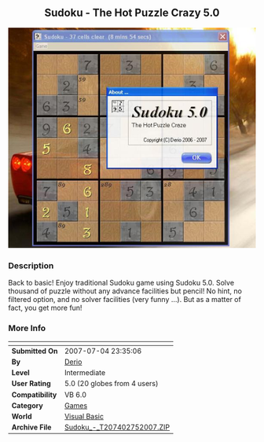 ﻿<div align="center">

## Sudoku \- The Hot Puzzle Crazy 5\.0

<img src="PIC200775424231351.JPG">
</div>

### Description

Back to basic! Enjoy traditional Sudoku game using Sudoku 5.0. Solve thousand of puzzle without any advance facilities but pencil! No hint, no filtered option, and no solver facilities (very funny &#8230;). But as a matter of fact, you get more fun!
 
### More Info
 


<span>             |<span>
---                |---
**Submitted On**   |2007-07-04 23:35:06
**By**             |[Derio](https://github.com/Planet-Source-Code/PSCIndex/blob/master/ByAuthor/derio.md)
**Level**          |Intermediate
**User Rating**    |5.0 (20 globes from 4 users)
**Compatibility**  |VB 6\.0
**Category**       |[Games](https://github.com/Planet-Source-Code/PSCIndex/blob/master/ByCategory/games__1-38.md)
**World**          |[Visual Basic](https://github.com/Planet-Source-Code/PSCIndex/blob/master/ByWorld/visual-basic.md)
**Archive File**   |[Sudoku\_\-\_T207402752007\.ZIP](https://github.com/Planet-Source-Code/derio-sudoku-the-hot-puzzle-crazy-5-0__1-68942/archive/master.zip)








